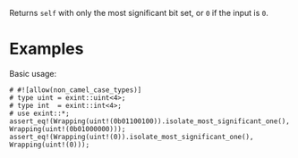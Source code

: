 Returns `self` with only the most significant bit set, or `0` if the input is `0`.

# Examples

Basic usage:

```
# #![allow(non_camel_case_types)]
# type uint = exint::uint<4>;
# type int  = exint::int<4>;
# use exint::*;
assert_eq!(Wrapping(uint!(0b01100100)).isolate_most_significant_one(), Wrapping(uint!(0b01000000)));
assert_eq!(Wrapping(uint!(0)).isolate_most_significant_one(), Wrapping(uint!(0)));
```
